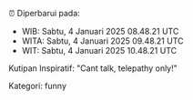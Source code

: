 ⏰ Diperbarui pada:
- WIB: Sabtu, 4 Januari 2025 08.48.21 UTC
- WITA: Sabtu, 4 Januari 2025 09.48.21 UTC
- WIT: Sabtu, 4 Januari 2025 10.48.21 UTC

Kutipan Inspiratif:
"Cant talk, telepathy only!"


Kategori: funny


